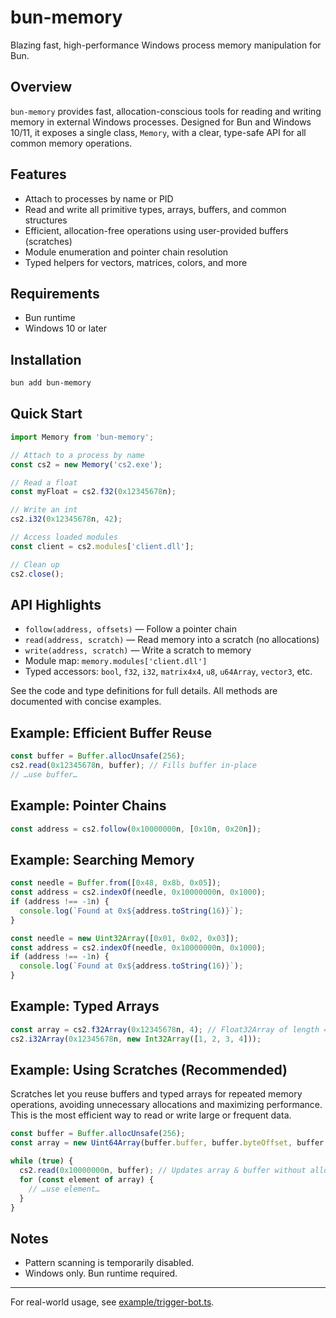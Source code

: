 # bun-memory

Blazing fast, high-performance Windows process memory manipulation for Bun.

## Overview

`bun-memory` provides fast, allocation-conscious tools for reading and writing memory in external Windows processes. Designed for Bun and Windows 10/11, it exposes a single class, `Memory`, with a clear, type-safe API for all common memory operations.

## Features

- Attach to processes by name or PID
- Read and write all primitive types, arrays, buffers, and common structures
- Efficient, allocation-free operations using user-provided buffers (scratches)
- Module enumeration and pointer chain resolution
- Typed helpers for vectors, matrices, colors, and more

## Requirements

- Bun runtime
- Windows 10 or later

## Installation

```sh
bun add bun-memory
```

## Quick Start

```ts
import Memory from 'bun-memory';

// Attach to a process by name
const cs2 = new Memory('cs2.exe');

// Read a float
const myFloat = cs2.f32(0x12345678n);

// Write an int
cs2.i32(0x12345678n, 42);

// Access loaded modules
const client = cs2.modules['client.dll'];

// Clean up
cs2.close();
```

## API Highlights

- `follow(address, offsets)` — Follow a pointer chain
- `read(address, scratch)` — Read memory into a scratch (no allocations)
- `write(address, scratch)` — Write a scratch to memory
- Module map: `memory.modules['client.dll']`
- Typed accessors: `bool`, `f32`, `i32`, `matrix4x4`, `u8`, `u64Array`, `vector3`, etc.

See the code and type definitions for full details. All methods are documented with concise examples.

## Example: Efficient Buffer Reuse

```ts
const buffer = Buffer.allocUnsafe(256);
cs2.read(0x12345678n, buffer); // Fills buffer in-place
// …use buffer…
```

## Example: Pointer Chains

```ts
const address = cs2.follow(0x10000000n, [0x10n, 0x20n]);
```

## Example: Searching Memory

```ts
const needle = Buffer.from([0x48, 0x8b, 0x05]);
const address = cs2.indexOf(needle, 0x10000000n, 0x1000);
if (address !== -1n) {
  console.log(`Found at 0x${address.toString(16)}`);
}
```

```ts
const needle = new Uint32Array([0x01, 0x02, 0x03]);
const address = cs2.indexOf(needle, 0x10000000n, 0x1000);
if (address !== -1n) {
  console.log(`Found at 0x${address.toString(16)}`);
}
```

## Example: Typed Arrays

```ts
const array = cs2.f32Array(0x12345678n, 4); // Float32Array of length 4
cs2.i32Array(0x12345678n, new Int32Array([1, 2, 3, 4]));
```

## Example: Using Scratches (Recommended)

Scratches let you reuse buffers and typed arrays for repeated memory operations, avoiding unnecessary allocations and maximizing performance. This is the most efficient way to read or write large or frequent data.

```ts
const buffer = Buffer.allocUnsafe(256);
const array = new Uint64Array(buffer.buffer, buffer.byteOffset, buffer.byteLength / 8);

while (true) {
  cs2.read(0x10000000n, buffer); // Updates array & buffer without allocations
  for (const element of array) {
    // …use element…
  }
}
```

## Notes

- Pattern scanning is temporarily disabled.
- Windows only. Bun runtime required.

---

For real-world usage, see [example/trigger-bot.ts](example/trigger-bot.ts).
